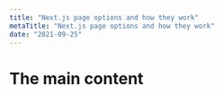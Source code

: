 ```yaml
---
title: "Next.js page options and how they work"
metaTitle: "Next.js page options and how they work"
date: "2021-09-25"
---
```


# The main content
